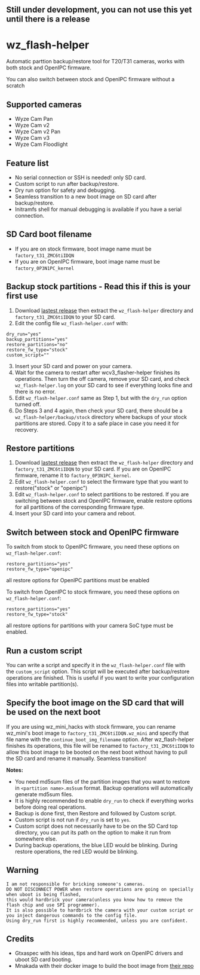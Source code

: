 ## Still under development, you can not use this yet until there is a release


# wz_flash-helper
Automatic parttion backup/restore tool for T20/T31 cameras, works with both stock and OpenIPC firmware.

You can also switch between stock and OpenIPC firmware without a scratch

## Supported cameras
- Wyze Cam Pan
- Wyze Cam v2
- Wyze Cam v2 Pan
- Wyze Cam v3
- Wyze Cam Floodlight


## Feature list
- No serial connection or SSH is needed! only SD card.
- Custom script to run after backup/restore.
- Dry run option for safety and debugging.
- Seamless transition to a new boot image on SD card after backup/restore.
- Initramfs shell for manual debugging is available if you have a serial connection.


## SD Card boot filename
- If you are on stock firmware, boot image name must be `factory_t31_ZMC6tiIDQN`
- If you are on OpenIPC firmware, boot image name must be `factory_0P3N1PC_kernel`


## Backup stock partitions - Read this if this is your first use
1. Download [lastest release](https://github.com/archandanime/wz_flash-helper/releases/latest) then extract the `wz_flash-helper` directory and `factory_t31_ZMC6tiIDQN` to your SD card.
2. Edit the config file `wz_flash-helper.conf` with:
```
dry_run="yes"
backup_partitions="yes"
restore_partitions="no"
restore_fw_type="stock"
custom_script=""
```
3. Insert your SD card and power on your camera.
4. Wait for the camera to restart after wcv3_flasher-helper finishes its operations. Then turn the off camera, remove your SD card, and check `wz_flash-helper.log` on your SD card to see if everything looks fine and there is no error.
5. Edit `wz_flash-helper.conf` same as Step 1, but with the `dry_run` option turned off.
6. Do Steps 3 and 4 again, then check your SD card, there should be a `wz_flash-helper/backup/stock` directory where backups of your stock partitions are stored. Copy it to a safe place in case you need it for recovery.


## Restore partitions
1. Download [lastest release](https://github.com/archandanime/wz_flash-helper/releases/latest) then extract the `wz_flash-helper` directory and `factory_t31_ZMC6tiIDQN` to your SD card. If you are on OpenIPC firmware, rename it to `factory_0P3N1PC_kernel`.
2. Edit `wz_flash-helper.conf` to select the firmware type that you want to restore("stock" or "openipc")
3. Edit `wz_flash-helper.conf` to select partitions to be restored. If you are switching between stock and OpenIPC firmware, enable restore options for all partitions of the corresponding firmware type.
4. Insert your SD card into your camera and reboot.


## Switch between stock and OpenIPC firmware
To switch from stock to OpenIPC firmware, you need these options on `wz_flash-helper.conf`:
```
restore_partitions="yes"
restore_fw_type="openipc"
```
all restore options for OpenIPC partitions must be enabled

To switch from OpenIPC to stock firmware, you need these options on `wz_flash-helper.conf`:
```
restore_partitions="yes"
restore_fw_type="stock"
```
all restore options for partitions with your camera SoC type must be enabled.


## Run a custom script
You can write a script and specify it in the `wz_flash-helper.conf` file with the `custom_script` option. This script will be executed after backup/restore operations are finished. This is useful if you want to write your configuration files into writable partition(s).


## Specify the boot image on the SD card that will be used on the next boot
If you are using wz_mini_hacks with stock firmware, you can rename wz_mini's boot image to `factory_t31_ZMC6tiIDQN.wz_mini` and specify that file name with the `continue_boot_img_filename` option. After wz_flash-helper finishes its operations, this file will be renamed to `factory_t31_ZMC6tiIDQN` to allow this boot image to be booted on the next boot without having to pull the SD card and rename it manually. Seamless transition!

**Notes:**
- You need md5sum files of the partition images that you want to restore in `<partition name>.ms5sum` format. Backup operations will automatically generate md5sum files.
- It is highly recommended to enable `dry_run` to check if everything works before doing real operations.
- Backup is done first, then Restore and followed by Custom script.
- Custom script is not run if `dry_run` is set to `yes`.
- Custom script does not necessarily have to be on the SD Card top directory, you can put its path on the option to make it run from somewhere else.
- During backup operations, the blue LED would be blinking. During restore operations, the red LED would be blinking.


## Warning
```
I am not responsible for bricking someone's cameras.
DO NOT DISCONNECT POWER when restore operations are going on specially when uboot is being flashed,
this would hardbrick your camera(unless you know how to remove the flash chip and use SPI programmer).
It is also possible to hardbrick the camera with your custom script or you inject dangerous commands to the config file.
Using dry_run first is highly recommended, unless you are confident.
```


## Credits
- Gtxaspec with his ideas, tips and hard work on OpenIPC drivers and uboot SD card booting.
- Mnakada with their docker image to build the boot image from [their repo](https://github.com/mnakada/atomcam_tools)
